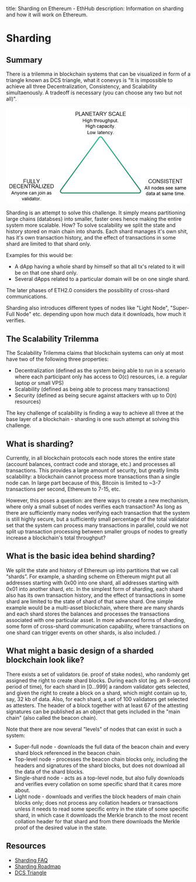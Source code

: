 title: Sharding on Ethereum - EthHub
description: Information on sharding and how it will work on Ethereum.

# Sharding

## Summary

There is a trilemma in blockchain systems that can be visualized in form of a triangle known as DCS triangle, what it conevys is "It is impossible to achieve all three Decentralization, Consistency, and Scalability simultaenously. A tradeoff is necessary \(you can choose any two but not all\)". 

![](/assets/images/dcs-triangle.png)

Sharding is an attempt to solve this challenge. It simply means partitioning large chains \(databses\) into smaller, faster ones hence making the entire system more scalable. How?
To solve scalability we split the state and history stored on main chain into shards. Each shard manages it's own shit, has it's own  transaction history, and the effect of transactions in some shard are limited to that shard only.

Examples for this would be:
* A dApp having a whole shard by himself so that all tx's related to it will be on that one shard only.
* Several dApps related to a particular domain will be on one single shard.

The later phases of ETH2.0 considers the possibility of cross-shard communications.

Sharding also introduces different types of nodes like "Light Node", "Super-Full Node" etc. depending upon how much data it downloads, how much it verifies. 

## The Scalability Trilemma

The Scalability Trilemma claims that blockchain systems can only at most have two of the following three properties:

* Decentralization \(defined as the system being able to run in a scenario where each participant only has access to O\(c\) resources, i.e. a regular laptop or small VPS\)
* Scalability \(defined as being able to process many transactions\)
* Security \(defined as being secure against attackers with up to O\(n\) resources\)

The key challenge of scalability is finding a way to achieve all three at the base layer of a blockchain - sharding is one such attempt at solving this challenge.

## What is sharding?

Currently, in all blockchain protocols each node stores the entire state \(account balances, contract code and storage, etc.\) and processes all transactions. This provides a large amount of security, but greatly limits scalability: a blockchain cannot process more transactions than a single node can. In large part because of this, Bitcoin is limited to ~3-7 transactions per second, Ethereum to 7-15, etc.

However, this poses a question: are there ways to create a new mechanism, where only a small subset of nodes verifies each transaction? As long as there are sufficiently many nodes verifying each transaction that the system is still highly secure, but a sufficiently small percentage of the total validator set that the system can process many transactions in parallel, could we not split up transaction processing between smaller groups of nodes to greatly increase a blockchain's total throughput?

## What is the basic idea behind sharding?

We split the state and history of Ethereum up into partitions that we call “shards”. For example, a sharding scheme on Ethereum might put all addresses starting with 0x00 into one shard, all addresses starting with 0x01 into another shard, etc. In the simplest form of sharding, each shard also has its own transaction history, and the effect of transactions in some shard are limited to the state of shard of that same shard. One simple example would be a multi-asset blockchain, where there are many shards and each shard stores the balances and processes the transactions associated with one particular asset. In more advanced forms of sharding, some form of cross-shard communication capability, where transactions on one shard can trigger events on other shards, is also included.
/
## What might a basic design of a sharded blockchain look like?

There exists a set of validators \(ie. proof of stake nodes\), who randomly get assigned the right to create shard blocks. During each slot \(eg. an 8-second period of time\), for each shard in \[0...999\] a random validator gets selected, and given the right to create a block on a shard, which might contain up to, say, 32 kb of data. Also, for each shard, a set of 100 validators get selected as attesters. The header of a block together with at least 67 of the attesting signatures can be published as an object that gets included in the "main chain" \(also called the beacon chain\).

Note that there are now several "levels" of nodes that can exist in such a system:

* Super-full node - downloads the full data of the beacon chain and every shard block referenced in the beacon chain.
* Top-level node - processes the beacon chain blocks only, including the headers and signatures of the shard blocks, but does not download all the data of the shard blocks.
* Single-shard node - acts as a top-level node, but also fully downloads and verifies every collation on some specific shard that it cares more about.
* Light node - downloads and verifies the block headers of main chain blocks only; does not process any collation headers or transactions unless it needs to read some specific entry in the state of some specific shard, in which case it downloads the Merkle branch to the most recent collation header for that shard and from there downloads the Merkle proof of the desired value in the state.

## Resources

* [Sharding FAQ](https://github.com/ethereum/wiki/wiki/Sharding-FAQs)
* [Sharding Roadmap](https://github.com/ethereum/wiki/wiki/Sharding-roadmap)
* [DCS Triangle](https://blog.bigchaindb.com/the-dcs-triangle-5ce0e9e0f1dc)

